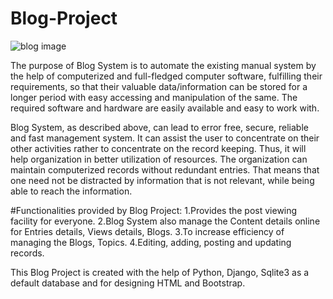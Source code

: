 # Blog-Project


![blog image](https://github.com/ashishwankhade0011/Blog-Project/assets/160989632/199fc82f-dca9-4df6-83ff-64e830d9b7e8)


The purpose of Blog System is to automate the existing manual system by the help of computerized  and
full-fledged  computer  software,  fulfilling  their  requirements,  so  that  their valuable data/information can
be stored for a longer period with easy accessing and manipulation of the same. The required software and hardware
are easily available and easy to work with. 

Blog System,  as  described  above,  can  lead  to  error  free,  secure,  reliable  and  fast management  system.
It  can  assist  the  user  to  concentrate  on  their  other  activities  rather  to concentrate on the record keeping.
Thus, it will help organization in better utilization of resources. The organization can maintain computerized records 
without redundant entries. That means that one  need  not  be  distracted  by  information  that  is  not  relevant, 
while  being  able  to  reach  the information.

#Functionalities provided by Blog Project:
1.Provides the post viewing facility for everyone. 
2.Blog System also manage the Content details online for Entries details, Views details, Blogs. 
3.To increase efficiency of managing the Blogs, Topics. 
4.Editing, adding, posting and updating records.

This Blog Project is created with the help of Python, Django, Sqlite3 as a default database and for designing HTML and Bootstrap.


































